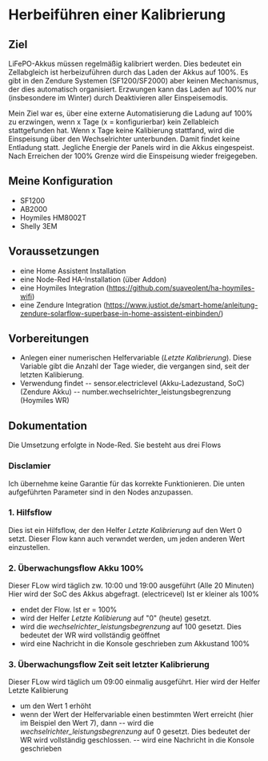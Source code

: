 # Herbeiführen einer Kalibrierung
## Ziel
LiFePO-Akkus müssen regelmäßig kalibriert werden. Dies bedeutet ein Zellabgleich ist herbeizuführen durch das Laden der Akkus auf 100%.
Es gibt in den Zendure Systemen (SF1200/SF2000) aber keinen Mechanismus, der dies automatisch organisiert. 
Erzwungen kann das Laden auf 100% nur (insbesondere im Winter) durch Deaktivieren aller Einspeisemodis.

Mein Ziel war es, über eine externe Automatisierung die Ladung auf 100% zu erzwingen, wenn x Tage (x = konfigurierbar) kein Zellableich stattgefunden hat.
Wenn x Tage keine Kalibierung stattfand, wird die Einspeisung über den Wechselrichter unterbunden. Damit findet keine Entladung statt. Jegliche Energie der Panels wird in die Akkus eingespeist. 
Nach Erreichen der 100% Grenze wird die Einspeisung wieder freigegeben.

## Meine Konfiguration
 - SF1200
 - AB2000
 - Hoymiles HM8002T
 - Shelly 3EM

## Voraussetzungen
- eine Home Assistent Installation
- eine Node-Red HA-Installation (über Addon)
- eine Hoymiles Integration (https://github.com/suaveolent/ha-hoymiles-wifi)
- eine Zendure Integration (https://www.justiot.de/smart-home/anleitung-zendure-solarflow-superbase-in-home-assistent-einbinden/)

## Vorbereitungen
- Anlegen einer numerischen Helfervariable (_Letzte Kalibrierung_). Diese Variable gibt die Anzahl der Tage wieder, die vergangen sind, seit der letzten Kalibierung.
- Verwendung findet 
-- sensor.electriclevel (Akku-Ladezustand, SoC) (Zendure Akku)
-- number.wechselrichter_leistungsbegrenzung (Hoymiles WR)


## Dokumentation
Die Umsetzung erfolgte in Node-Red.
Sie besteht aus drei Flows

### Disclamier
Ich übernehme keine Garantie für das korrekte Funktionieren. Die unten aufgeführten Parameter sind in den Nodes anzupassen.

### 1. Hilfsflow
Dies ist ein Hilfsflow, der den Helfer _Letzte Kalibrierung_ auf den Wert 0 setzt. Dieser Flow kann auch verwndet werden, um jeden anderen Wert einzustellen.

### 2. Überwachungsflow Akku 100%
Dieser FLow wird täglich zw. 10:00 und 19:00 ausgeführt (Alle 20 Minuten)
Hier wird der SoC des Akkus abgefragt. (electricevel)
Ist er kleiner als 100%
- endet der Flow.
Ist er = 100% 
- wird der Helfer _Letzte Kalibierung_ auf "0" (heute) gesetzt.
- wird die _wechselrichter_leistungsbegrenzung_ auf 100 gesetzt. Dies bedeutet der WR wird vollständig geöffnet
- wird eine Nachricht in die Konsole geschrieben zum Akkustand 100%

### 3. Überwachungsflow Zeit seit letzter Kalibrierung
Dieser FLow wird täglich um 09:00 einmalig ausgeführt.
Hier wird der Helfer Letzte Kalibierung
- um den Wert 1 erhöht
- wenn der Wert der Helfervariable einen bestimmten Wert erreicht (hier im Beispiel den Wert 7), dann 
-- wird die _wechselrichter_leistungsbegrenzung_ auf 0 gesetzt. Dies bedeutet der WR wird vollständig geschlossen.
-- wird eine Nachricht in die Konsole geschrieben




